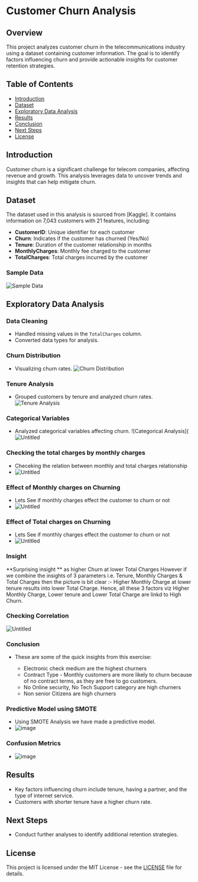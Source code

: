 # Customer Churn Analysis

## Overview
This project analyzes customer churn in the telecommunications industry using a dataset containing customer information. The goal is to identify factors influencing churn and provide actionable insights for customer retention strategies.

## Table of Contents
- [Introduction](#introduction)
- [Dataset](#dataset)
- [Exploratory Data Analysis](#exploratory-data-analysis)
- [Results](#results)
- [Conclusion](#conclusion)
- [Next Steps](#next-steps)
- [License](#license)

## Introduction
Customer churn is a significant challenge for telecom companies, affecting revenue and growth. This analysis leverages data to uncover trends and insights that can help mitigate churn.

## Dataset
The dataset used in this analysis is sourced from [Kaggle]. It contains information on 7,043 customers with 21 features, including:

- **CustomerID**: Unique identifier for each customer
- **Churn**: Indicates if the customer has churned (Yes/No)
- **Tenure**: Duration of the customer relationship in months
- **MonthlyCharges**: Monthly fee charged to the customer
- **TotalCharges**: Total charges incurred by the customer

### Sample Data
![Sample Data](![image](https://github.com/user-attachments/assets/a3a4d4fd-b5c5-441d-92e9-4fcb7c417601)
)

## Exploratory Data Analysis
### Data Cleaning
- Handled missing values in the `TotalCharges` column.
- Converted data types for analysis.

### Churn Distribution
- Visualizing churn rates.
![Churn Distribution](![Untitled](https://github.com/user-attachments/assets/96e2ee50-a6ab-4ced-84f4-e51fedc7af71)
)

### Tenure Analysis
- Grouped customers by tenure and analyzed churn rates.
![Tenure Analysis](![Untitled](https://github.com/user-attachments/assets/0abff0bc-0616-4fef-8659-2539a4a68467)
)

### Categorical Variables
- Analyzed categorical variables affecting churn.
![Categorical Analysis](![Untitled](https://github.com/user-attachments/assets/1e0aa4b6-f221-4df3-bad9-3e5e8d127e03)

### Checking the total charges by monthly charges
- Checeking the relation between monthly and total charges relationship
- ![Untitled](https://github.com/user-attachments/assets/c03108fe-54db-464a-89ed-6a6460de8eb4)

### Effect of Monthly charges on Churning
- Lets See if monthly charges effect the customer to churn or not
- ![Untitled](https://github.com/user-attachments/assets/0be35d9f-92f8-4ffc-9e0f-36503035ba50)

### Effect of Total charges on Churning
- Lets See if monthly charges effect the customer to churn or not
- ![Untitled](https://github.com/user-attachments/assets/eb14cf0d-8bf4-4b68-a772-b4fb028ff003)

### Insight
**Surprising insight ** as higher Churn at lower Total Charges
However if we combine the insights of 3 parameters i.e. Tenure, 
Monthly Charges & Total Charges then the picture is bit clear :- Higher Monthly Charge at lower tenure results into lower Total Charge. 
Hence, all these 3 factors viz Higher Monthly Charge, Lower tenure and Lower Total Charge are linkd to High Churn.

### Checking Correlation 
![Untitled](https://github.com/user-attachments/assets/534c786e-cb19-4cfa-a602-c6600770e5d5)

### Conclusion
- These are some of the quick insights from this exercise:

    * Electronic check medium are the highest churners
    * Contract Type - Monthly customers are more likely to churn because of no contract terms, as they are free to go customers.
    * No Online security, No Tech Support category are high churners
    * Non senior Citizens are high churners

### Predictive Model using SMOTE
- Using SMOTE Analysis we have made a predictive model.
- ![image](https://github.com/user-attachments/assets/61bdd29b-118a-4f97-b293-57a2792c2a3c)

### Confusion Metrics
- ![image](https://github.com/user-attachments/assets/23ca95e1-7e4a-43eb-9481-40edafb221f8)


## Results
- Key factors influencing churn include tenure, having a partner, and the type of internet service.
- Customers with shorter tenure have a higher churn rate.

## Next Steps
- Conduct further analyses to identify additional retention strategies.

## License
This project is licensed under the MIT License - see the [LICENSE](LICENSE) file for details.
